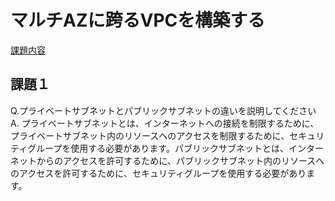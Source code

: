 # マルチAZに跨るVPCを構築する 
[課題内容](https://airtable.com/appPxhCPFYGqqN9YU/tblVlFr2q4lIqDKYc/viwX8r6DpCRp80swL/receFeUZV7eWmLkt5?blocks=hide)

## 課題１
Q.プライベートサブネットとパブリックサブネットの違いを説明してください
A. プライベートサブネットとは、インターネットへの接続を制限するために、プライベートサブネット内のリソースへのアクセスを制限するために、セキュリティグループを使用する必要があります。パブリックサブネットとは、インターネットからのアクセスを許可するために、パブリックサブネット内のリソースへのアクセスを許可するために、セキュリティグループを使用する必要があります。
